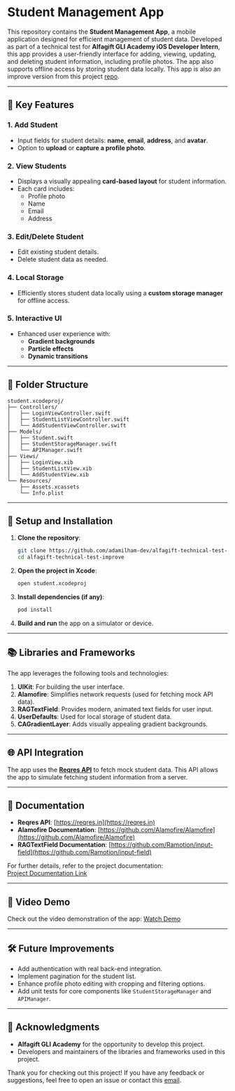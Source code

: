 # Student Management App

This repository contains the **Student Management App**, a mobile application designed for efficient management of student data. Developed as part of a technical test for **Alfagift GLI Academy iOS Developer Intern**, this app provides a user-friendly interface for adding, viewing, updating, and deleting student information, including profile photos. The app also supports offline access by storing student data locally. This app is also an improve version from this project [repo](https://github.com/adamilham-dev/alfagift-technical-test-original).

---

## 🚀 Key Features

### 1. **Add Student**
- Input fields for student details: **name**, **email**, **address**, and **avatar**.
- Option to **upload** or **capture a profile photo**.

### 2. **View Students**
- Displays a visually appealing **card-based layout** for student information.
- Each card includes:
  - Profile photo
  - Name
  - Email
  - Address

### 3. **Edit/Delete Student**
- Edit existing student details.
- Delete student data as needed.

### 4. **Local Storage**
- Efficiently stores student data locally using a **custom storage manager** for offline access.

### 5. **Interactive UI**
- Enhanced user experience with:
  - **Gradient backgrounds**
  - **Particle effects**
  - **Dynamic transitions**

---

## 📂 Folder Structure

```plaintext
student.xcodeproj/
├── Controllers/
│   ├── LoginViewController.swift
│   ├── StudentListViewController.swift
│   └── AddStudentViewController.swift
├── Models/
│   ├── Student.swift
│   ├── StudentStorageManager.swift
│   └── APIManager.swift
├── Views/
│   ├── LoginView.xib
│   ├── StudentListView.xib
│   └── AddStudentView.xib
└── Resources/
    ├── Assets.xcassets
    └── Info.plist
```

---

## 🔧 Setup and Installation

1. **Clone the repository**:
   ```bash
   git clone https://github.com/adamilham-dev/alfagift-technical-test-improve.git
   cd alfagift-technical-test-improve
   ```

2. **Open the project in Xcode**:
   ```bash
   open student.xcodeproj
   ```

3. **Install dependencies (if any)**:
   ```bash
   pod install
   ```

4. **Build and run** the app on a simulator or device.

---

## 📚 Libraries and Frameworks

The app leverages the following tools and technologies:

1. **UIKit**: For building the user interface.
2. **Alamofire**: Simplifies network requests (used for fetching mock API data).
3. **RAGTextField**: Provides modern, animated text fields for user input.
4. **UserDefaults**: Used for local storage of student data.
5. **CAGradientLayer**: Adds visually appealing gradient backgrounds.

---

## 🌐 API Integration

The app uses the **[Reqres API](https://reqres.in/api/users?page=1)** to fetch mock student data. This API allows the app to simulate fetching student information from a server.

---

## 📖 Documentation
- **Reqres API**: [https://reqres.in](https://reqres.in)
- **Alamofire Documentation**: [https://github.com/Alamofire/Alamofire](https://github.com/Alamofire/Alamofire)
- **RAGTextField Documentation**: [https://github.com/Ramotion/input-field](https://github.com/Ramotion/input-field)

For further details, refer to the project documentation:  
[Project Documentation Link](https://drive.google.com/file/d/1VcWIEaB_ux9LmMA634pVhl5iQQQRccRt/view?usp=sharing)

---

## 🎥 Video Demo

Check out the video demonstration of the app:
[Watch Demo](https://drive.google.com/file/d/14qrfSzLXUARnk3y2KWSZzXjtXStB_0ZU/view?usp=sharing)

---

## 🛠 Future Improvements
- Add authentication with real back-end integration.
- Implement pagination for the student list.
- Enhance profile photo editing with cropping and filtering options.
- Add unit tests for core components like `StudentStorageManager` and `APIManager`.

---

## 🤝 Acknowledgments
- **Alfagift GLI Academy** for the opportunity to develop this project.
- Developers and maintainers of the libraries and frameworks used in this project.

Thank you for checking out this project! If you have any feedback or suggestions, feel free to open an issue or contact this [email](adamilham3004@gmail.com).


